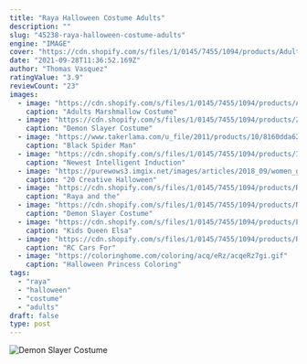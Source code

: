 ```yaml
---
title: "Raya Halloween Costume Adults"
description: ""
slug: "45238-raya-halloween-costume-adults"
engine: "IMAGE"
cover: "https://cdn.shopify.com/s/files/1/0145/7455/1094/products/AdultsDJMarshmallowCostume_2_grande.jpg?v=1617085042"
date: "2021-09-28T11:36:52.169Z"
author: "Thomas Vasquez"
ratingValue: "3.9"
reviewCount: "23"
images:
  - image: "https://cdn.shopify.com/s/files/1/0145/7455/1094/products/AdultsDJMarshmallowCostume_2_grande.jpg?v=1617085042"
    caption: "Adults Marshmallow Costume"
  - image: "https://cdn.shopify.com/s/files/1/0145/7455/1094/products/ZenitsuCostume_grande.jpg?v=1624505486"
    caption: "Demon Slayer Costume"
  - image: "https://www.takerlama.com/u_file/2011/products/10/8160dda622.jpg"
    caption: "Black Spider Man"
  - image: "https://cdn.shopify.com/s/files/1/0145/7455/1094/products/IntelligentInductionRobots_15_1024x1024.jpg?v=1621061674"
    caption: "Newest Intelligent Induction"
  - image: "https://purewows3.imgix.net/images/articles/2018_09/women_grapes_halloween_costume.jpg?auto=format,compress&cs=strip"
    caption: "20 Creative Halloween"
  - image: "https://cdn.shopify.com/s/files/1/0145/7455/1094/products/RayaandtheLastDragonShirt_9_25cde5c7-6ae9-457f-a250-4db265281783_1024x1024.jpg?v=1617152831"
    caption: "Raya and the"
  - image: "https://cdn.shopify.com/s/files/1/0145/7455/1094/products/NezukoKamadoCostume_2.jpg?v=1624505487"
    caption: "Demon Slayer Costume"
  - image: "https://cdn.shopify.com/s/files/1/0145/7455/1094/products/ElsaCostumeFullSet.jpg?v=1588147085"
    caption: "Kids Queen Elsa"
  - image: "https://cdn.shopify.com/s/files/1/0145/7455/1094/products/Rugged_RC_Cars_For_Kids_16_1024x1024.jpg?v=1574307395"
    caption: "RC Cars For"
  - image: "https://coloringhome.com/coloring/acq/eRz/acqeRz7gi.gif"
    caption: "Halloween Princess Coloring"
tags:
  - "raya"
  - "halloween"
  - "costume"
  - "adults"
draft: false
type: post
---
```



![Demon Slayer Costume](https://cdn.shopify.com/s/files/1/0145/7455/1094/products/ZenitsuCostume_grande.jpg?v=1624505486 "Demon Slayer Costume")


<!--inArticleAds-->

<!--galleryOne-->


<!--inArticleAds-->

<!--galleryTwo-->


<!--galleryThree-->

